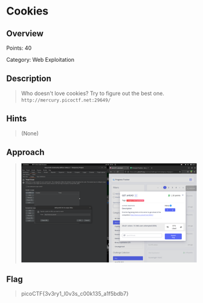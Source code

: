 # Cookies

## Overview

Points: 40

Category: Web Exploitation

## Description

> Who doesn't love cookies? Try to figure out the best one. `http://mercury.picoctf.net:29649/`

## Hints

> (None)

## Approach

> ![](Assignment_2%2FNIKHIL%20MEENA%20ASSIGNMENT%202%2FAssets%2FScreenshot%20from%202022-06-20%2019-16-10.png)


## Flag

> picoCTF{3v3ry1_l0v3s_c00k135_a1f5bdb7}

